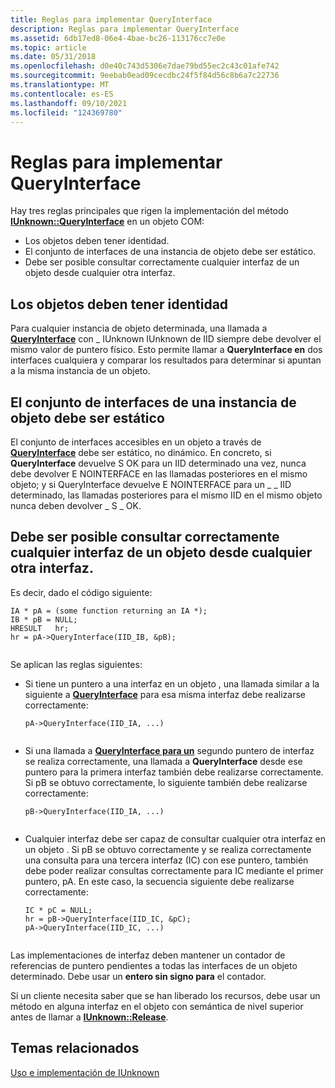 ```yaml
---
title: Reglas para implementar QueryInterface
description: Reglas para implementar QueryInterface
ms.assetid: 6db17ed8-06e4-4bae-bc26-113176cc7e0e
ms.topic: article
ms.date: 05/31/2018
ms.openlocfilehash: d0e40c743d5306e7dae79bd55ec2c43c01afe742
ms.sourcegitcommit: 9eebab0ead09cecdbc24f5f84d56c8b6a7c22736
ms.translationtype: MT
ms.contentlocale: es-ES
ms.lasthandoff: 09/10/2021
ms.locfileid: "124369780"
---
```

# <a name="rules-for-implementing-queryinterface"></a>Reglas para implementar QueryInterface

Hay tres reglas principales que rigen la implementación del método [**IUnknown::QueryInterface**](/windows/desktop/api/Unknwn/nf-unknwn-iunknown-queryinterface(q)) en un objeto COM:

-   Los objetos deben tener identidad.
-   El conjunto de interfaces de una instancia de objeto debe ser estático.
-   Debe ser posible consultar correctamente cualquier interfaz de un objeto desde cualquier otra interfaz.

## <a name="objects-must-have-identity"></a>Los objetos deben tener identidad

Para cualquier instancia de objeto determinada, una llamada a [**QueryInterface**](/windows/desktop/api/Unknwn/nf-unknwn-iunknown-queryinterface(q)) con \_ IUnknown IUnknown de IID siempre debe devolver el mismo valor de puntero físico. Esto permite llamar a **QueryInterface en** dos interfaces cualquiera y comparar los resultados para determinar si apuntan a la misma instancia de un objeto.

## <a name="the-set-of-interfaces-on-an-object-instance-must-be-static"></a>El conjunto de interfaces de una instancia de objeto debe ser estático

El conjunto de interfaces accesibles en un objeto a través de [**QueryInterface**](/windows/desktop/api/Unknwn/nf-unknwn-iunknown-queryinterface(q)) debe ser estático, no dinámico. En concreto, si **QueryInterface** devuelve S OK para un IID determinado una vez, nunca debe devolver E NOINTERFACE en las llamadas posteriores en el mismo objeto; y si QueryInterface devuelve E NOINTERFACE para un \_ \_ IID determinado,  las llamadas posteriores para el mismo IID en el mismo objeto nunca deben devolver \_ S \_ OK.

## <a name="it-must-be-possible-to-query-successfully-for-any-interface-on-an-object-from-any-other-interface"></a>Debe ser posible consultar correctamente cualquier interfaz de un objeto desde cualquier otra interfaz.

Es decir, dado el código siguiente:

``` syntax
IA * pA = (some function returning an IA *); 
IB * pB = NULL; 
HRESULT   hr; 
hr = pA->QueryInterface(IID_IB, &pB); 
 
```

Se aplican las reglas siguientes:

-   Si tiene un puntero a una interfaz en un objeto , una llamada similar a la siguiente a [**QueryInterface**](/windows/desktop/api/Unknwn/nf-unknwn-iunknown-queryinterface(q)) para esa misma interfaz debe realizarse correctamente:

    ``` syntax
    pA->QueryInterface(IID_IA, ...) 
     
    ```

-   Si una llamada a [**QueryInterface para un**](/windows/desktop/api/Unknwn/nf-unknwn-iunknown-queryinterface(q)) segundo puntero de interfaz se realiza correctamente, una llamada a **QueryInterface** desde ese puntero para la primera interfaz también debe realizarse correctamente. Si pB se obtuvo correctamente, lo siguiente también debe realizarse correctamente:

    ``` syntax
    pB->QueryInterface(IID_IA, ...) 
     
    ```

-   Cualquier interfaz debe ser capaz de consultar cualquier otra interfaz en un objeto . Si pB se obtuvo correctamente y se realiza correctamente una consulta para una tercera interfaz (IC) con ese puntero, también debe poder realizar consultas correctamente para IC mediante el primer puntero, pA. En este caso, la secuencia siguiente debe realizarse correctamente:

    ``` syntax
    IC * pC = NULL; 
    hr = pB->QueryInterface(IID_IC, &pC); 
    pA->QueryInterface(IID_IC, ...) 
     
    ```

Las implementaciones de interfaz deben mantener un contador de referencias de puntero pendientes a todas las interfaces de un objeto determinado. Debe usar un **entero sin signo para** el contador.

Si un cliente necesita saber que se han liberado los recursos, debe usar un método en alguna interfaz en el objeto con semántica de nivel superior antes de llamar a [**IUnknown::Release**](/windows/win32/api/unknwn/nf-unknwn-iunknown-release).

## <a name="related-topics"></a>Temas relacionados

<dl> <dt>

[Uso e implementación de IUnknown](using-and-implementing-iunknown.md)
</dt> </dl>

 

 
